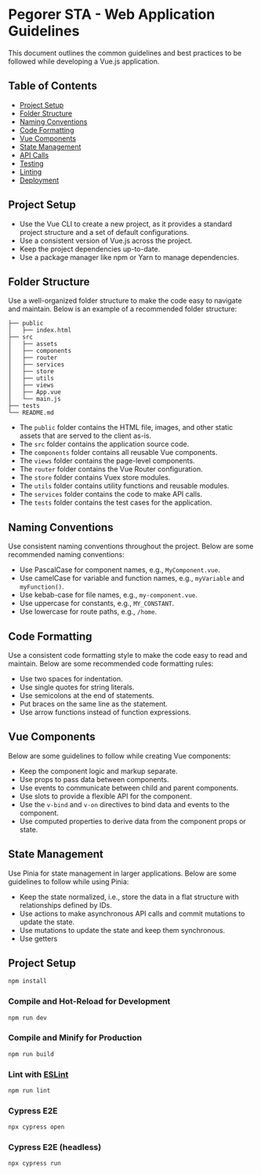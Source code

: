 # Pegorer STA - Web Application Guidelines

This document outlines the common guidelines and best practices to be followed while developing a Vue.js application.

## Table of Contents

- [Project Setup](#project-setup)
- [Folder Structure](#folder-structure)
- [Naming Conventions](#naming-conventions)
- [Code Formatting](#code-formatting)
- [Vue Components](#vue-components)
- [State Management](#state-management)
- [API Calls](#api-calls)
- [Testing](#testing)
- [Linting](#linting)
- [Deployment](#deployment)

## Project Setup

- Use the Vue CLI to create a new project, as it provides a standard project structure and a set of default configurations.
- Use a consistent version of Vue.js across the project.
- Keep the project dependencies up-to-date.
- Use a package manager like npm or Yarn to manage dependencies.

## Folder Structure

Use a well-organized folder structure to make the code easy to navigate and maintain. Below is an example of a recommended folder structure:

```
├── public
│   ├── index.html
├── src
│   ├── assets
│   ├── components
│   ├── router
│   ├── services
│   ├── store
│   ├── utils
│   ├── views
│   ├── App.vue
│   └── main.js
├── tests
└── README.md
```

- The `public` folder contains the HTML file, images, and other static assets that are served to the client as-is.
- The `src` folder contains the application source code.
- The `components` folder contains all reusable Vue components.
- The `views` folder contains the page-level components.
- The `router` folder contains the Vue Router configuration.
- The `store` folder contains Vuex store modules.
- The `utils` folder contains utility functions and reusable modules.
- The `services` folder contains the code to make API calls.
- The `tests` folder contains the test cases for the application.

## Naming Conventions

Use consistent naming conventions throughout the project. Below are some recommended naming conventions:

- Use PascalCase for component names, e.g., `MyComponent.vue`.
- Use camelCase for variable and function names, e.g., `myVariable` and `myFunction()`.
- Use kebab-case for file names, e.g., `my-component.vue`.
- Use uppercase for constants, e.g., `MY_CONSTANT`.
- Use lowercase for route paths, e.g., `/home`.

## Code Formatting

Use a consistent code formatting style to make the code easy to read and maintain. Below are some recommended code formatting rules:

- Use two spaces for indentation.
- Use single quotes for string literals.
- Use semicolons at the end of statements.
- Put braces on the same line as the statement.
- Use arrow functions instead of function expressions.

## Vue Components

Below are some guidelines to follow while creating Vue components:

- Keep the component logic and markup separate.
- Use props to pass data between components.
- Use events to communicate between child and parent components.
- Use slots to provide a flexible API for the component.
- Use the `v-bind` and `v-on` directives to bind data and events to the component.
- Use computed properties to derive data from the component props or state.

## State Management

Use Pinia for state management in larger applications. Below are some guidelines to follow while using Pinia:

- Keep the state normalized, i.e., store the data in a flat structure with relationships defined by IDs.
- Use actions to make asynchronous API calls and commit mutations to update the state.
- Use mutations to update the state and keep them synchronous.
- Use getters

## Project Setup

```sh
npm install
```

### Compile and Hot-Reload for Development

```sh
npm run dev
```

### Compile and Minify for Production

```sh
npm run build
```

### Lint with [ESLint](https://eslint.org/)

```sh
npm run lint
```

### Cypress E2E

```sh
npx cypress open
```

### Cypress E2E (headless)

```sh
npx cypress run
```
